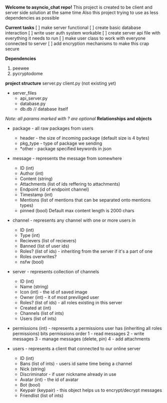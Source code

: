 **Welcome to asyncio_chat repo!**
This project is created to be client and server side solution at the same time
Also this project trying to use as less dependencies as possible

**Current tasks**
[ ] make server functional
[ ] create basic database interaction
[ ] write user auth system workable
[ ] create server api file with everything it needs to run
[ ] make user class to work with everyone connected to server
[ ] add encryption mechanisms to make this crap secure

**Dependencies**
1. peewee
2. pycryptodome

**project structure**
server.py
client.py (not existing yet)
- server_files
    - api_server.py
    - database.py
    - db.db // database itself

*Note: all params marked with ? are optional*
**Relationships and objects**

* package - all raw packages from users
    - header - the size of incoming package (default size is 4 bytes)
    - pkg_type - type of package we sending
    - *other - package specified keywords in json

* message - represents the message from somewhere
    - ID (int)
    - Author (int)
    - Content (string)
    - Attachments (list of ids reffering to attachments)
    - Endpoint (id of endpoint channel)
    - Timestamp (int)
    - Mentions (list of mentions that can be separated onto mentions types)
    - pinned (bool)
Default max content length is 2000 chars

* channel - represents any channel with one or more users in
    - ID (int)
    - Type (int)
    - Recievers (list of recievers)
    - Banned (list of user ids)
    - Roles? (list of ids) - inheriting from the server if it's a part of one
    - Roles overwrites?
    - nsfw (bool)

* server - represents collection of channels
    - ID (int)
    - Name (string)
    - Icon (int) - the id of saved image
    - Owner (int) - it of most previliged user
    - Roles? (list of ids) - all roles existing in this server
    - Created at (int)
    - Channels (list of ints)
    - Users (list of ints)

* permissions (int) - represents a permissions user has (inheriting all roles permissions)
bits permissions order
1 - read messages
2 - write messages
3 - manage messages (delete, pin)
4 - add attachments

* users - represents a client that connected to our online server
    - ID (int)
    - Bans (list of ints) - users id same time being a channel
    - Nick (string)
    - Discriminator - if user nickname already in use
    - Avatar (int) - the id of avatar
    - Bot (bool)
    - Keypair (keypair) - this object helps us to encrypt/decrypt messages
    - Friendlist (list of ints)